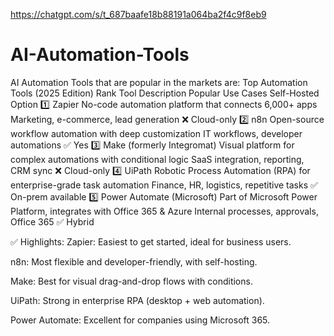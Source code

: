 https://chatgpt.com/s/t_687baafe18b88191a064ba2f4c9f8eb9
# AI-Automation-Tools
AI Automation Tools that are popular in the markets are:
Top Automation Tools (2025 Edition)
Rank	Tool	Description	Popular Use Cases	Self-Hosted Option
1️⃣	Zapier	No-code automation platform that connects 6,000+ apps	Marketing, e-commerce, lead generation	❌ Cloud-only
2️⃣	n8n	Open-source workflow automation with deep customization	IT workflows, developer automations	✅ Yes
3️⃣	Make (formerly Integromat)	Visual platform for complex automations with conditional logic	SaaS integration, reporting, CRM sync	❌ Cloud-only
4️⃣	UiPath	Robotic Process Automation (RPA) for enterprise-grade task automation	Finance, HR, logistics, repetitive tasks	✅ On-prem available
5️⃣	Power Automate (Microsoft)	Part of Microsoft Power Platform, integrates with Office 365 & Azure	Internal processes, approvals, Office 365	✅ Hybrid

✅ Highlights:
Zapier: Easiest to get started, ideal for business users.

n8n: Most flexible and developer-friendly, with self-hosting.

Make: Best for visual drag-and-drop flows with conditions.

UiPath: Strong in enterprise RPA (desktop + web automation).

Power Automate: Excellent for companies using Microsoft 365.
